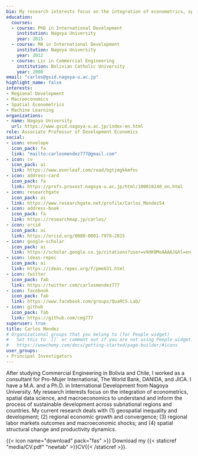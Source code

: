 ```yaml
---
bio: My research interests focus on the integration of econometrics, spatial data science, and macroeconomics to understand and inform the process of sustainable development across subnational regions and countries.
education:
  courses:
  - course: PhD in International Development
    institution: Nagoya University
    year: 2015
  - course: MA in International Development
    institution: Nagoya University
    year: 2012
  - course: Lic in Commercial Engineering
    institution: Bolivian Catholic University
    year: 2008
email: "carlos@gsid.nagoya-u.ac.jp"
highlight_name: false
interests:
- Regional Development
- Macroeconomics
- Spatial Econometrics
- Machine Learning
organizations:
- name: Nagoya University
  url: https://www.gsid.nagoya-u.ac.jp/index-en.html
role: Associate Professor of Development Economics
social:
- icon: envelope
  icon_pack: fa
  link: "mailto:carlosmendez777@gmail.com"  
- icon: cv
  icon_pack: ai
  link: https://www.overleaf.com/read/bgtjmgkkmfnc
- icon: address-card
  icon_pack: fa
  link: https://profs.provost.nagoya-u.ac.jp/html/100010240_en.html
- icon: researchgate
  icon_pack: ai
  link: https://www.researchgate.net/profile/Carlos_Mendez54
- icon: address-book
  icon_pack: fa
  link: https://researchmap.jp/carlos/
- icon: orcid
  icon_pack: ai
  link: https://orcid.org/0000-0001-7978-2815
- icon: google-scholar
  icon_pack: ai
  link: https://scholar.google.co.jp/citations?user=v9dK0MoAAAAJ&hl=en
- icon: ideas-repec
  icon_pack: ai
  link: https://ideas.repec.org/f/pme631.html
- icon: twitter
  icon_pack: fab
  link: https://twitter.com/carlosmendez777
- icon: facebook
  icon_pack: fab
  link: https://www.facebook.com/groups/QuaRCS.Lab/
- icon: github
  icon_pack: fab
  link: https://github.com/cmg777
superuser: true
title: Carlos Mendez
# Organizational groups that you belong to (for People widget)
#   Set this to `[]` or comment out if you are not using People widget.
#   https://wowchemy.com/docs/getting-started/page-builder/#icons
user_groups:
- Principal Investigators
---
```


After studying Commercial Engineering in Bolivia and Chile, I worked as a consultant for Pro-Mujer International, The World Bank, DANIDA, and JICA. I have a M.A. and a Ph.D. in International Development from Nagoya University. My research interests focus on the integration of econometrics, spatial data science, and macroeconomics  to understand and inform the process of sustainable development across subnational regions and countries. My current research deals with (1) geospatial inequality and development; (2) regional economic growth and convergence; (3) regional labor markets outcomes and macroeconomic shocks; and (4) spatial structural change and productivity dynamics.

{{< icon name="download" pack="fas" >}} Download my {{< staticref "media/CV.pdf" "newtab" >}}CV{{< /staticref >}}.

